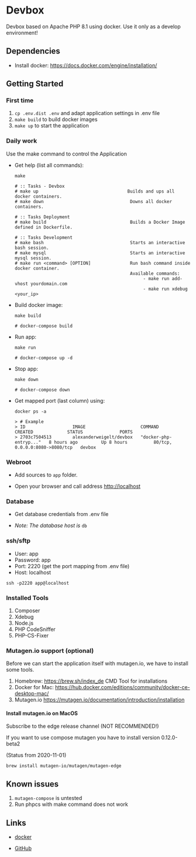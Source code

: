 # Devbox

Devbox based on Apache PHP 8.1 using docker. Use it only as a develop environment!

## Dependencies

-   Install docker: https://docs.docker.com/engine/installation/


## Getting Started

### First time

1. `cp .env.dist .env` and adapt application settings in .env file
2. `make build` to build docker images
3. `make up` to start the application

### Daily work

Use the make command to control the Application

-   Get help (list all commands):

        make
        
        # :: Tasks - Devbox
        # make up                                  Builds and ups all docker containers.
        # make down                                 Downs all docker containers.
        
        # :: Tasks Deployment
        # make build                                Builds a Docker Image defined in Dockerfile.
        
        # :: Tasks Development
        # make bash                                 Starts an interactive bash session.
        # make mysql                                Starts an interactive mysql session.
        # make run <command> [OPTION]               Run bash command inside docker container.
                                                    Available commands:
                                                         - make run add-vhost yourdomain.com
                                                         - make run xdebug <your_ip>
-   Build docker image:

        make build
        
        # docker-compose build

-   Run app:

        make run
        
        # docker-compose up -d

-   Stop app:

        make down
        
        # docker-compose down
    
-   Get mapped port (last column) using:

        docker ps -a

        > # Example
        > ID                  IMAGE                     COMMAND                  CREATED             STATUS              PORTS
        > 2703c7504513        alexanderweigelt/devbox   "docker-php-entryp..."   8 hours ago         Up 8 hours          80/tcp, 0.0.0.0:8080->8080/tcp   devbox
    
### Webroot

-   Add sources to `app` folder.

-   Open your browser and call address [http://localhost](http://localhost)

### Database

- Get database credentials from .env file

- *Note: The database host is* `db`

### ssh/sftp

* User: app
* Password: app
* Port: 2220 (get the port mapping from .env file)
* Host: localhost

`ssh -p2220 app@localhost`

### Installed Tools

1. Composer
2. Xdebug
3. Node.js
4. PHP CodeSniffer
5. PHP-CS-Fixer

### Mutagen.io support (optional)

Before we can start the application itself with mutagen.io, we have to install some tools.

1. Homebrew: https://brew.sh/index_de CMD Tool for installations
2. Docker for Mac: https://hub.docker.com/editions/community/docker-ce-desktop-mac/
3. Mutagen.io https://mutagen.io/documentation/introduction/installation

#### Install mutagen.io on MacOS

Subscribe to the edge release channel (NOT RECOMMENDED!)

If you want to use compose mutagen you have to install version 0.12.0-beta2

(Status from 2020-11-01)

`brew install mutagen-io/mutagen/mutagen-edge`

## Known issues

1. `mutagen-compose` is untested
2. Run phpcs with make command does not work

## Links

-   [docker](https://cloud.docker.com/swarm/alexanderweigelt/repository/docker/alexanderweigelt/devbox/general)

-   [GitHub](https://github.com/alexanderweigelt/Docker-devbox)
